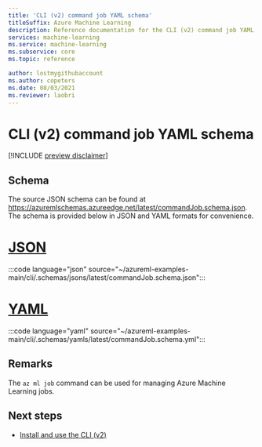 ```yaml
---
title: 'CLI (v2) command job YAML schema'
titleSuffix: Azure Machine Learning
description: Reference documentation for the CLI (v2) command job YAML schema.
services: machine-learning
ms.service: machine-learning
ms.subservice: core
ms.topic: reference

author: lostmygithubaccount
ms.author: copeters
ms.date: 08/03/2021
ms.reviewer: laobri
---
```


# CLI (v2) command job YAML schema

[!INCLUDE [preview disclaimer](../../includes/machine-learning-preview-generic-disclaimer.md)]

## Schema

The source JSON schema can be found at https://azuremlschemas.azureedge.net/latest/commandJob.schema.json. The schema is provided below in JSON and YAML formats for convenience.

# [JSON](#tab/json)

:::code language="json" source="~/azureml-examples-main/cli/.schemas/jsons/latest/commandJob.schema.json":::

# [YAML](#tab/yaml)

:::code language="yaml" source="~/azureml-examples-main/cli/.schemas/yamls/latest/commandJob.schema.yml":::

## Remarks

The `az ml job` command can be used for managing Azure Machine Learning jobs.

## Next steps

- [Install and use the CLI (v2)](how-to-configure-cli.md)
